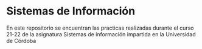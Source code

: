 # Sistemas de Información

En este repositorio se encuentran las practicas realizadas durante el curso 21-22 de la asignatura Sistemas de información impartida en la Universidad de Córdoba
